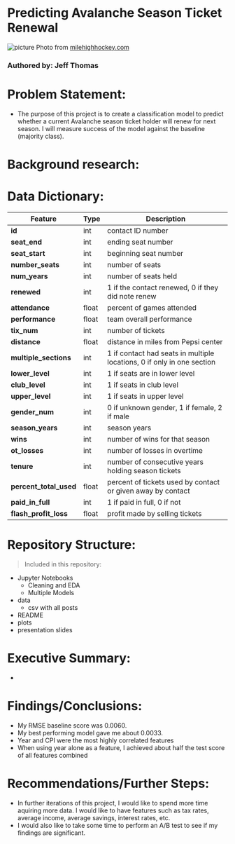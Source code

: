 # Predicting Avalanche Season Ticket Renewal
![picture](https://cdn.vox-cdn.com/thumbor/bWRoJBG0GQDKzy0_jwDojxmtJ4A=/0x0:1099x733/1820x1213/filters:focal(0x0:1099x733):format(webp)/cdn.vox-cdn.com/uploads/chorus_image/image/16269859/3d_photo_conc_pepsi_center_avalanche_final.0.jpg)
Photo from [milehighhockey.com](https://www.milehighhockey.com/2013/7/11/4514554/pepsi-center-gets-digital-overhaul)

### Authored by: Jeff Thomas

# Problem Statement:
- The purpose of this project is to create a classification model to predict whether a current Avalanche season ticket holder will renew for next season. I will measure success of the model against the baseline (majority class).

# Background research:

       
# Data Dictionary:
|Feature|Type|Description|
|---|---|---|
|**id**|int|contact ID number|
|**seat_end**|int|ending seat number|
|**seat_start**|int|beginning seat number|
|**number_seats**|int|number of seats|
|**num_years**|int|number of seats held|
|**renewed**|int|1 if the contact renewed, 0 if they did note renew|
|**attendance**|float|percent of games attended|
|**performance**|float|team overall performance|
|**tix_num**|int|number of tickets|
|**distance**|float|distance in miles from Pepsi center|
|**multiple_sections**|int|1 if contact had seats in multiple locations, 0 if only in one section|
|**lower_level**|int|1 if seats are in lower level|
|**club_level**|int|1 if seats in club level|
|**upper_level**|int|1 if seats in upper level|
|**gender_num**|int|0 if unknown gender, 1 if female, 2 if male|
|**season_years**|int|season years|
|**wins**|int|number of wins for that season|
|**ot_losses**|int|number of losses in overtime|
|**tenure**|int|number of consecutive years holding season tickets|
|**percent_total_used**|float|percent of tickets used by contact or given away by contact|
|**paid_in_full**|int|1 if paid in full, 0 if not|
|**flash_profit_loss**|float|profit made by selling tickets|


# Repository Structure:
> Included in this repository:
- Jupyter Notebooks
    - Cleaning and EDA
    - Multiple Models
- data
    - csv with all posts
- README
- plots
- presentation slides

# Executive Summary:
- 

# Findings/Conclusions:
- My RMSE baseline score was 0.0060.
- My best performing model gave me about 0.0033.
- Year and CPI were the most highly correlated features
- When using year alone as a feature, I achieved about half the test score of all features combined

# Recommendations/Further Steps:
- In further iterations of this project, I would like to spend more time aquiring more data. I would like to have features such as tax rates, average income, average savings, interest rates, etc.
- I would also like to take some time to perform an A/B test to see if my findings are significant.

